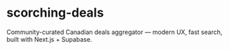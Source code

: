 # scorching-deals
Community-curated Canadian deals aggregator — modern UX, fast search, built with Next.js + Supabase.
